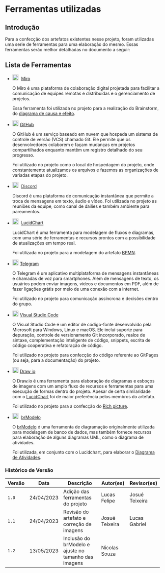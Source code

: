 # Ferramentas utilizadas

## Introdução

Para a confecção dos artefatos existentes nesse projeto, foram utilizadas uma serie de ferramentas para uma
elaboração do mesmo. Essas ferramentas serão melhor detalhadas no documento a seguir:

## Lista de Ferramentas

- <img style="width:2vw; padding-right:5px" src="https://static-website.miro.com/miro-site-lp-build-assets/assets/favicon.ico"/> [Miro](https://miro.com/pt/)

    O Miro é uma plataforma de colaboração digital projetada para facilitar a comunicação de equipes remotas e
    distribuídas e o gerenciamento de projetos.

    Essa ferramenta foi utilizada no projeto para a realização do Brainstorm,
    do [diagrama de causa e efeito](/docs/1.Base/1.1.1.CausaEfeito.md).

- <img style="width:2vw; padding-right:5px" src="https://github.com/favicon.ico"/>[GitHub](https://github.com/)

    O GitHub é um serviço baseado em nuvem que hospeda um sistema de controle de versão (VCS) chamado Git. Ele
    permite que os desenvolvedores colaborem e façam mudanças em projetos compartilhados enquanto mantêm um registro
    detalhado do seu progresso.

    Foi utilizado no projeto como o local de hospedagem do projeto, onde constantemente atualizamos os arquivos
    e fazemos as organizações de variadas etapas do projeto.

- <img style="width:2vw; padding-right:5px" src="https://assets-global.website-files.com/6257adef93867e50d84d30e2/636e0a69f118df70ad7828d4_icon_clyde_blurple_RGB.svg" /> [Discord](https://discord.com/)

    Discord é uma plataforma de comunicação instantânea que permite a troca de mensagens em texto, áudio e
    vídeo. Foi utilizada no projeto as reuniões da equipe, como canal de dailies e também ambiente para pareamentos.

- <img style="width:2vw; padding-right:5px" src="https://lucid.app/favicon.ico"/> [LucidChart](https://www.lucidchart.com/pages/pt)

    LucidChart é uma ferramenta para modelagem de fluxos e diagramas, com uma série de ferramentas e recursos
    prontos com a possibilidade de atualizações em tempo real.

    Foi utilizada no projeto para a modelagem do artefato [BPMN](./1.2.2.ModelagemBPMN.md).

- <img style="width:2vw; padding-right:5px" src="https://web.telegram.org/favicon.ico"/>[Telegram](https://web.telegram.org/)

    O Telegram é um aplicativo multiplataforma de mensagens instantâneas e chamadas de voz para smartphones.
    Além de mensagens de texto, os usuários podem enviar imagens, vídeos e documentos em PDF, além de fazer ligações grátis
    por meio de uma conexão com a internet.

    Foi utilizado no projeto para comunicação assíncrona e decisões dentro do grupo.

- <img style="width:2vw; padding-right:5px" src="https://code.visualstudio.com/favicon.ico"/>[Visual Studio Code](https://code.visualstudio.com/)

    O Visual Studio Code é um editor de código-fonte desenvolvido pela Microsoft para Windows, Linux e macOS.
    Ele inclui suporte para depuração, controle de versionamento Git incorporado, realce de sintaxe, complementação
    inteligente de código, snippets, escrita de código cooperativa e refatoração de código.

    Foi utilizado no projeto para confecção do código referente ao GitPages (ou seja, para a documentação) do
    projeto.

- <img style="width:2vw; padding-right:5px" src="https://app.diagrams.net/favicon.ico"/>[Draw io](https://app.diagrams.net/)

    O Draw.io é uma ferramenta para elaboração de diagramas e esboços de imagens com um amplo fluxo de recursos e
    ferramentas para uma execução de formas dentro do projeto. Apesar de certa similaridade com
    o [LucidChart](https://www.lucidchart.com/pages/) foi de maior preferência pelos membros do artefato.

    Foi utilizado no projeto para a confecção do [Rich picture](/docs/1.Base/1.1.2.RichPicture.md).

- <img style="width:2vw; padding-right:5px" src="http://www.sis4.com/brModelo/favicon.ico" style="padding-right:5px"> [brModelo](http://www.sis4.com/brModelo/)

    O [brModelo](http://www.sis4.com/brModelo/) é uma ferramenta de diagramação originalmente utilizada para modelagem de banco de dados, mas também fornece recursos para elaboração de alguns diagramas UML, como o diagrama de atividades.

    Foi utilizada, em conjunto com o Lucidchart, para elaborar o [Diagrama de Atividades](../2.Modelagem/2.4.Dinamica/2.4.1.DiagramaDeAtividades.md).

### Histórico de Versão

| Versão | Data       | Descrição                                            | Autor(es)      | Revisor(es)|
| ------ | ---------- | -----------------------------------------            | -------------- | ---------- |
| `1.0`  | 24/04/2023 | Adição das ferramentas do projeto                    | Lucas Felipe   | Josué Teixeira |
| `1.1`  | 24/04/2023 | Revisão do artefato e correção de imagens            | Josué Teixeira | Lucas Gabriel  |
| `1.2`  | 13/05/2023 | Inclusão do brModelo e ajuste no tamanho das imagens | Nicolas Souza  |       |
